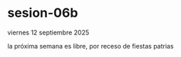 # sesion-06b

viernes 12 septiembre 2025

la próxima semana es libre, por receso de fiestas patrias
